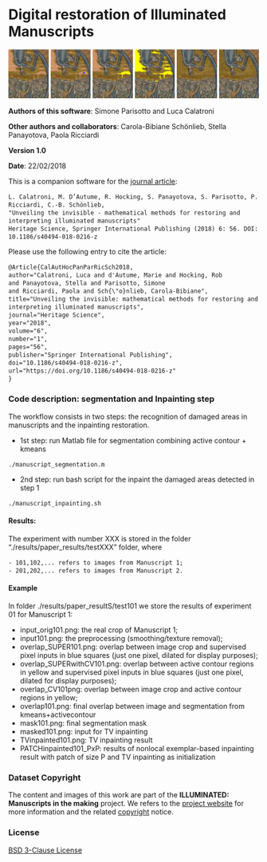 # Digital restoration of Illuminated Manuscripts

<img src="https://raw.githubusercontent.com/simoneparisotto/Manuscripts-restoration/master/results/paper_results/test203/input_orig203.png" width=16%> <img src="https://raw.githubusercontent.com/simoneparisotto/Manuscripts-restoration/master/results/paper_results/test203/overlap_SUPER203.png" width=16%>  <img src="https://raw.githubusercontent.com/simoneparisotto/Manuscripts-restoration/master/results/paper_results/test203/overlap_CV203.png" width=16%> <img src="https://raw.githubusercontent.com/simoneparisotto/Manuscripts-restoration/master/results/paper_results/test203/overlap203.png" width=16%>  <img src="https://raw.githubusercontent.com/simoneparisotto/Manuscripts-restoration/master/results/paper_results/test203/TVinpainted203.png" width=16%>  <img src="https://raw.githubusercontent.com/simoneparisotto/Manuscripts-restoration/master/results/paper_results/test203/PATCHinpainted203_5x5.png" width=16%> 

**Authors of this software**: Simone Parisotto and Luca Calatroni

**Other authors and collaborators**: Carola-Bibiane Schönlieb, Stella Panayotova, Paola Ricciardi

**Version 1.0**

**Date**: 22/02/2018

This is a companion software for the [journal article](https://doi.org/10.1186/s40494-018-0216-z):
```
L. Calatroni, M. D’Autume, R. Hocking, S. Panayotova, S. Parisotto, P. Ricciardi, C.-B. Schönlieb, 
"Unveiling the invisible - mathematical methods for restoring and interpreting illuminated manuscripts"
Heritage Science, Springer International Publishing (2018) 6: 56. DOI: 10.1186/s40494-018-0216-z
```

Please use the following entry to cite the article:
```
@Article{CalAutHocPanParRicSch2018,
author="Calatroni, Luca and d'Autume, Marie and Hocking, Rob 
and Panayotova, Stella and Parisotto, Simone 
and Ricciardi, Paola and Sch{\"o}nlieb, Carola-Bibiane",
title="Unveiling the invisible: mathematical methods for restoring and interpreting illuminated manuscripts",
journal="Heritage Science",
year="2018",
volume="6",
number="1",
pages="56",
publisher="Springer International Publishing",
doi="10.1186/s40494-018-0216-z",
url="https://doi.org/10.1186/s40494-018-0216-z"
}
```

### Code description: segmentation and Inpainting step
The workflow consists in two steps: the recognition of damaged areas in manuscripts and the inpainting restoration.
- 1st step: run Matlab file for segmentation combining active contour + kmeans 
```
./manuscript_segmentation.m
```
- 2nd step: run bash script for the inpaint the damaged areas detected in step 1
```
./manuscript_inpainting.sh
```

#### Results:
The experiment with number XXX is stored in the folder “./results/paper_results/testXXX” folder, where
```
- 101,102,... refers to images from Manuscript 1;
- 201,202,... refers to images from Manuscript 2.
```

#### Example
In folder ./results/paper_resultS/test101 we store the results of experiment 01 for Manuscript 1:
- input_orig101.png: the real crop of Manuscript 1;
- input101.png: the preprocessing (smoothing/texture removal);
- overlap_SUPER101.png: overlap between image crop and supervised pixel inputs in blue 
  squares (just one pixel, dilated for display purposes);
- overlap_SUPERwithCV101.png: overlap between active contour regions in yellow and 
  supervised pixel inputs in blue squares (just one pixel, dilated for display purposes);
- overlap_CV101png: overlap between image crop and active contour regions in yellow;
- overlap101.png: final overlap between image and segmentation from kmeans+activecontour
- mask101.png: final segmentation mask
- masked101.png: input for TV inpainting
- TVinpainted101.png: TV inpainting result
- PATCHinpainted101_PxP: results of nonlocal exemplar-based inpainting result with patch 
  of size P and TV inpainting as initialization
  
### Dataset Copyright
The content and images of this work are part of the **ILLUMINATED: Manuscripts in the making** project.
We refers to the [project website](http://www.fitzmuseum.cam.ac.uk/illuminated) for more information and the related [copyright](http://www.fitzmuseum.cam.ac.uk/illuminated/footer/copyright?back=section/undefined) notice.
  
### License
[BSD 3-Clause License](https://opensource.org/licenses/BSD-3-Clause)
